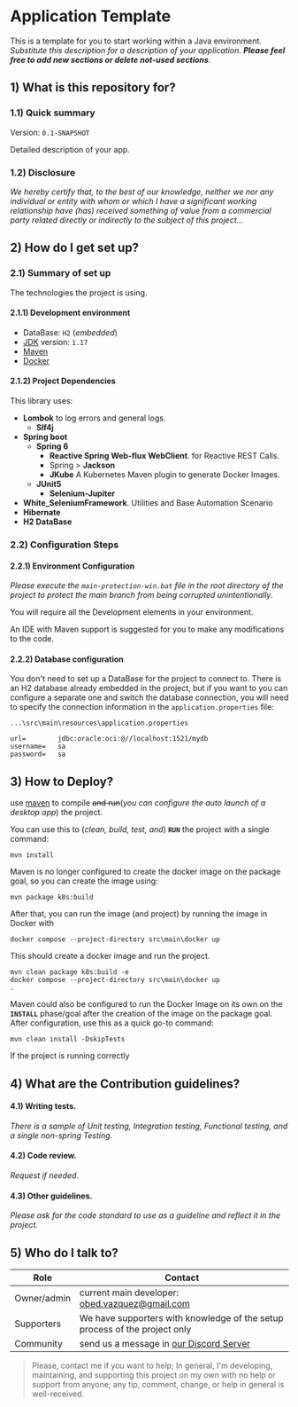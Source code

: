 # Application Template
This is a template for you to start working within a Java environment. _Substitute this description for a description of your application_.
**_Please feel free to add new sections or delete not-used sections_**.

## 1) What is this repository for?

### 1.1) Quick summary
Version: `0.1-SNAPSHOT`

Detailed description of your app.

### 1.2) Disclosure
_We hereby certify that, to the best of our knowledge,
neither we nor any individual or entity with whom or which I have a significant working
relationship have (has) received something of value from a commercial party related directly or
indirectly to the subject of this project..._

## 2) How do I get set up? ###

### 2.1) Summary of set up
The technologies the project is using.

#### 2.1.1) Development environment
- DataBase:			                    `H2` (_embedded_)
- [JDK](https://openjdk.org/) version: 	`1.17`
- [Maven](https://maven.apache.org/download.cgi)
- [Docker](https://www.docker.com/products/docker-desktop/)

#### 2.1.2) Project Dependencies
This library uses:
- **Lombok** to log errors and general logs.
    - **Slf4j**
- **Spring boot**
  - **Spring 6**
    - **Reactive Spring Web-flux WebClient**. for Reactive REST Calls.
    - Spring > **Jackson**
    - **JKube** A Kubernetes Maven plugin to generate Docker Images.
  - **JUnit5**
    - **Selenium-Jupiter**
- **White_SeleniumFramework**. Utilities and Base Automation Scenario
- **Hibernate**
- **H2 DataBase**


### 2.2) Configuration Steps
#### 2.2.1) Environment Configuration
_Please execute the `main-protection-win.bat` file in the root directory of the project
to protect the main branch from being corrupted unintentionally._

You will require all the Development elements in your environment.

An IDE with Maven support is suggested for you to make any modifications to the code.
#### 2.2.2) Database configuration

You don't need to set up a DataBase for the project to connect to.
There is an H2 database already embedded in the project, but if you want to
you can configure a separate one and switch the database connection, 
you will need to specify the connection information in the `application.properties` file:

	...\src\main\resources\application.properties

	url=		jdbc:oracle:oci:@//localhost:1521/mydb
	username=	sa
	password=	sa

## 3) How to Deploy?
use [maven](https://spring.io/guides/gs/maven/) to compile ~~and run~~(_you can configure the auto launch of a desktop app_) the project.

You can use this to (_clean, build, test, and_) **`RUN`** the project with a single command: 
    
    mvn install

Maven is no longer configured to create the docker image on the package goal, so you can create the image using:

	mvn package k8s:build
After that, you can run the image (and project) by running the image in Docker with

    docker compose --project-directory src\main\docker up
This should create a docker image and run the project.

    mvn clean package k8s:build -e
    docker compose --project-directory src\main\docker up
    .

Maven could also be configured to run the Docker Image on its own on the **`INSTALL`** phase/goal 
after the creation of the image on the package goal.
After configuration, use this as a quick go-to command: 
    
    mvn clean install -DskipTests

If the project is running correctly
## 4) What are the Contribution guidelines?

#### 4.1) Writing tests.

_There is a sample of Unit testing, Integration testing, Functional testing, and a single non-spring Testing._

#### 4.2) Code review.

_Request if needed._

#### 4.3) Other guidelines.

_Please ask for the code standard to use as a guideline and reflect it in the project._

## 5) Who do I talk to?

<table>
<thead><tr><th><b>Role</b></th> <th><b>Contact</b></th></tr></thead>
<tr><td>Owner/admin</td><td>current main developer: <a href='mailto:obed.vazquez@gmail.com'>obed.vazquez@gmail.com</a></td></tr>
<tr><td>Supporters</td><td> We have supporters with knowledge of the setup process of the project only</td></tr>
<tr><td>Community</td><td> send us a message in <a href='https://discord.gg/NPY5XcrKE4'>our Discord Server</a></td></tr>
</table>

>Please, contact me if you want to help; In general, I'm developing, maintaining, and supporting this project
on my own with no help or support from anyone; any tip, comment, change, or help in general is well-received.

